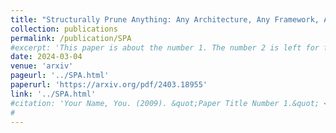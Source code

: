 ```yaml
---
title: "Structurally Prune Anything: Any Architecture, Any Framework, Any Time"
collection: publications
permalink: /publication/SPA
#excerpt: 'This paper is about the number 1. The number 2 is left for future work.'
date: 2024-03-04
venue: 'arxiv'
pageurl: '../SPA.html'
paperurl: 'https://arxiv.org/pdf/2403.18955'
link: '../SPA.html'
#citation: 'Your Name, You. (2009). &quot;Paper Title Number 1.&quot; <i>Journal 1</i>. 1(1).'
#
---
```


<!-- Neural network pruning serves as a critical technique for enhancing the efficiency of deep learning models. Unlike unstructured pruning, which only sets specific parameters to zero, structured pruning eliminates entire channels, thus yielding direct computational and storage benefits. However, the diverse patterns for coupling parameters, such as residual connections and group convolutions, the diverse deep learning frameworks, and the various time stages at which pruning can be performed make existing pruning methods less adaptable to different architectures, frameworks, and pruning criteria. To address this, we introduce Structurally Prune Anything (SPA), a versatile structured pruning framework that can prune neural networks with any architecture, from any framework, and at any stage of training. SPA leverages a standardized computational graph and ONNX representation to prune diverse neural network architectures without the need for manual intervention. SPA employs a group-level importance estimation method, which groups dependent computational operators, estimates their importance, and prunes unimportant coupled channels. This enables the transfer of various existing pruning criteria into a structured group style. As a result, SPA supports pruning at any time, either before training, after training with fine-tuning, or after training without fine-tuning. In the context of the latter, we introduce Optimal Brain SPA (OBSPA), an algorithm that achieves state-of-the-art pruning results needing neither fine-tuning nor calibration data. In extensive experiments, SPA shows competitive to state-of-the-art pruning performance across various architectures, from popular frameworks, at different pruning times. -->
